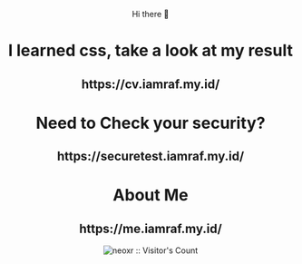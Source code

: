 <div align="center">
  <p> Hi there 👋</p>

  <h1>I learned css, take a look at my result</h1>
  <h2>https://cv.iamraf.my.id/</h2>

  <h1>Need to Check your security?</h1>
  <h2>https://securetest.iamraf.my.id/</h2>

  <h1>About Me</h1>
  <h2>https://me.iamraf.my.id/</h2>
<p align="center"><img src="https://profile-counter.glitch.me/{GMDP-Developers}/count.svg" alt="neoxr :: Visitor's Count" /></p>
</div>
